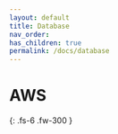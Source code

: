 ```yaml
---
layout: default
title: Database
nav_order:
has_children: true
permalink: /docs/database
---
```


# AWS

{: .fs-6 .fw-300 }